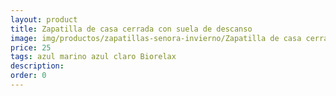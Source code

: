 ```yaml
---
layout: product
title: Zapatilla de casa cerrada con suela de descanso
image: img/productos/zapatillas-senora-invierno/Zapatilla de casa cerrada con suela de descanso=25=azul marino azul claro Biorelax.webp
price: 25
tags: azul marino azul claro Biorelax
description: 
order: 0
---
```

